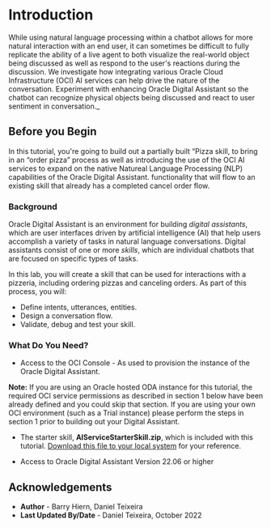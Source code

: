 <h1>Introduction</h1>

While using natural language processing within a chatbot allows for more natural interaction with an end user, it can sometimes be difficult to fully replicate the ability of a live agent to both visualize the real-world object being discussed as well as respond to the user's reactions during the discussion. We investigate how integrating various Oracle Cloud Infrastructure (OCI) AI services can help drive the nature of the conversation. Experiment with enhancing Oracle Digital Assistant so the chatbot can recognize physical objects being discussed and react to user sentiment in conversation._

## Before you Begin
In this tutorial, you're going to build out a partially built “Pizza skill, to bring in an “order pizza” process as well as introducing the use of the OCI AI services to expand on the native Natureal Language Processing (NLP) capabilities of the Oracle Digital Assistant. functionality that will flow to an existing skill that already has a completed cancel order flow.

### Background
Oracle Digital Assistant is an environment for building _digital assistants_, which are user interfaces driven by artificial intelligence (AI) that help users accomplish a variety of tasks in natural language conversations. Digital assistants consist of one or more _skills_, which are individual chatbots that are focused on specific types of tasks.

In this lab, you will create a skill that can be used for interactions with a pizzeria, including ordering pizzas and canceling orders. As part of this process, you will:
 - Define intents, utterances, entities.
 - Design a conversation flow.
 - Validate, debug and test your skill.

### What Do You Need?
 - Access to the OCI Console  - As used to provision the instance of the Oracle Digital Assistant.

**Note:** If you are using an Oracle hosted ODA instance for this tutorial, the required OCI service permissions as described in section 1 below have been already defined and you could skip that section.  If you are using your own OCI environment (such as a Trial instance) please perform the steps in section 1 prior to building out your Digital Assistant.

 - The starter skill, **AIServiceStarterSkill.zip**, which is included with this tutorial. [Download this file to your local system](https://docs.oracle.com/en/cloud/paas/digital-assistant/tutorial-skill/files/PizzaKing_Complete(1.0).zip) for your reference.
 
 - Access to Oracle Digital Assistant Version 22.06 or higher
		



## Acknowledgements

* **Author** - Barry Hiern, Daniel Teixeira
* **Last Updated By/Date** - Daniel Teixeira, October 2022